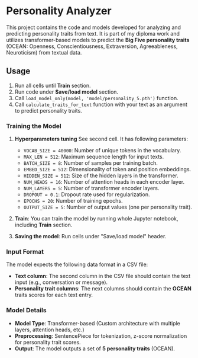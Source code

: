 # Personality Analyzer

This project contains the code and models developed for analyzing and predicting personality traits from text. It is part of my diploma work and utilizes transformer-based models to predict the **Big Five personality traits** (OCEAN: Openness, Conscientiousness, Extraversion, Agreeableness, Neuroticism) from textual data.

## Usage

1. Run all cells until **Train** section.
2. Run code under **Save/load model** section.
3. Call `load_model_only(model, 'model/personality_5.pth')` function.
4. Call `calculate_traits_for_text` function with your text as an argument to predict personality traits.

### Training the Model

1. **Hyperparameters tuning**
   See second cell. It has following parameters:
   - `VOCAB_SIZE = 40000`: Number of unique tokens in the vocabulary.
   - `MAX_LEN = 512`: Maximum sequence length for input texts.
   - `BATCH_SIZE = 8`: Number of samples per training batch.
   - `EMBED_SIZE = 512`: Dimensionality of token and position embeddings.
   - `HIDDEN_SIZE = 512`: Size of the hidden layers in the transformer.
   - `NUM_HEADS = 16`: Number of attention heads in each encoder layer.
   - `NUM_LAYERS = 5`: Number of transformer encoder layers.
   - `DROPOUT = 0.1`: Dropout rate used for regularization.
   - `EPOCHS = 20`: Number of training epochs.
   - `OUTPUT_SIZE = 5`: Number of output values (one per personality trait).

2. **Train**:
   You can train the model by running whole Jupyter notebook, including **Train** section.

3. **Saving the model**:
   Run cells under "Save/load model" header.

### Input Format

The model expects the following data format in a CSV file:

- **Text column**: The second column in the CSV file should contain the text input (e.g., conversation or message).
- **Personality trait columns**: The next columns should contain the **OCEAN** traits scores for each text entry.

### Model Details

- **Model Type**: Transformer-based (Custom architecture with multiple layers, attention heads, etc.)
- **Preprocessing**: SentencePiece for tokenization, z-score normalization for personality trait scores.
- **Output**: The model outputs a set of **5 personality traits** (OCEAN).
